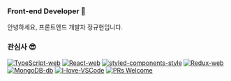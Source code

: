 ### Front-end Developer 👋

안녕하세요, 프론트엔드 개발자 정규현입니다.

### 관심사 😎

[![TypeScript-web](https://img.shields.io/badge/TypeScript-web-007ACC.svg?logo=typescript)](https://www.typescriptlang.org/)
[![React-web](https://img.shields.io/badge/React-hooks-61DAFB.svg?logo=react)](https://reactjs.org/)
[![styled-components-style](https://img.shields.io/badge/%F0%9F%92%85%20styled--components-CssInJs-orange.svg?colorB=daa357&colorA=db748e)](https://github.com/styled-components/styled-components)
[![Redux-web](https://img.shields.io/badge/Redux-web-764ABC.svg?logo=redux)](https://redux.js.org/)
[![MongoDB-db](https://img.shields.io/badge/MongoDB-Database-47A248.svg?logo=mongodb)](https://redux.js.org/)
[![I-love-VSCode](https://img.shields.io/badge/I%20love-VSCode-007ACC.svg?logo=visualstudiocode)](https://code.visualstudio.com/)
[![PRs Welcome](https://img.shields.io/badge/PRs-welcome-181717.svg?logo=github)](https://github.com/JungKyuHyun)
